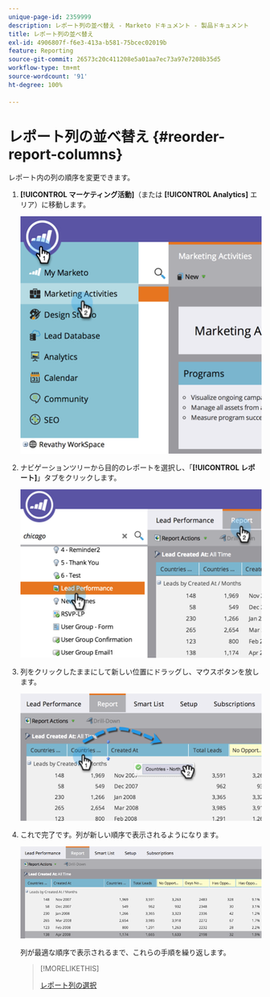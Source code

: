 ```yaml
---
unique-page-id: 2359999
description: レポート列の並べ替え - Marketo ドキュメント - 製品ドキュメント
title: レポート列の並べ替え
exl-id: 4906807f-f6e3-413a-b581-75bcec02019b
feature: Reporting
source-git-commit: 26573c20c411208e5a01aa7ec73a97e7208b35d5
workflow-type: tm+mt
source-wordcount: '91'
ht-degree: 100%

---
```


# レポート列の並べ替え {#reorder-report-columns}

レポート内の列の順序を変更できます。

1. **[!UICONTROL マーケティング活動]**（または **[!UICONTROL Analytics]** エリア）に移動します。

   ![](assets/image2014-9-16-10-3a50-3a27.png)

1. ナビゲーションツリーから目的のレポートを選択し、「**[!UICONTROL レポート]**」タブをクリックします。

   ![](assets/image2014-9-16-10-3a50-3a31.png)

1. 列をクリックしたままにして新しい位置にドラッグし、マウスボタンを放します。

   ![](assets/image2014-9-16-10-3a50-3a34.png)

1. これで完了です。列が新しい順序で表示されるようになります。

   ![](assets/image2014-9-16-10-3a50-3a37.png)

   列が最適な順序で表示されるまで、これらの手順を繰り返します。

   >[!MORELIKETHIS]
   >
   >[レポート列の選択](/help/marketo/product-docs/reporting/basic-reporting/editing-reports/select-report-columns.md)
